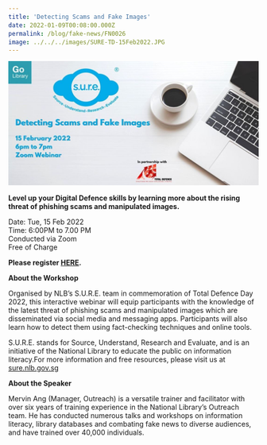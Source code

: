 ```yaml
---
title: 'Detecting Scams and Fake Images'
date: 2022-01-09T00:08:00.000Z
permalink: /blog/fake-news/FN0026
image: ../../../images/SURE-TD-15Feb2022.JPG
---
```


![](../../../images/SURE-TD-15Feb2022.JPG)

**Level up your Digital Defence skills by learning more about the rising threat of phishing scams and manipulated images.**

Date: Tue, 15 Feb 2022 <br>Time: 6:00PM to 7.00 PM<br>Conducted via Zoom<br>Free of Charge

**Please register [HERE](https://www.eventbrite.sg/e/detecting-scams-and-fake-images-tickets-255048134837?aff=ebdssbonlinesearch).**

**About the Workshop**

Organised by NLB’s S.U.R.E. team in commemoration of Total Defence Day 2022, this interactive webinar will equip participants with the knowledge of the latest threat of phishing scams and manipulated images which are disseminated via social media and messaging apps. Participants will also learn how to detect them using fact-checking techniques and online tools.

S.U.R.E. stands for Source, Understand, Research and Evaluate, and is an initiative of the National Library to educate the public on information literacy.For more information and free resources, please visit us at [sure.nlb.gov.sg](https://sure.nlb.gov.sg/)

**About the Speaker**

Mervin Ang (Manager, Outreach) is a versatile trainer and facilitator with over six years of training experience in the National Library’s Outreach team. He has conducted numerous talks and workshops on information literacy, library databases and combating fake news to diverse audiences, and have trained over 40,000 individuals.